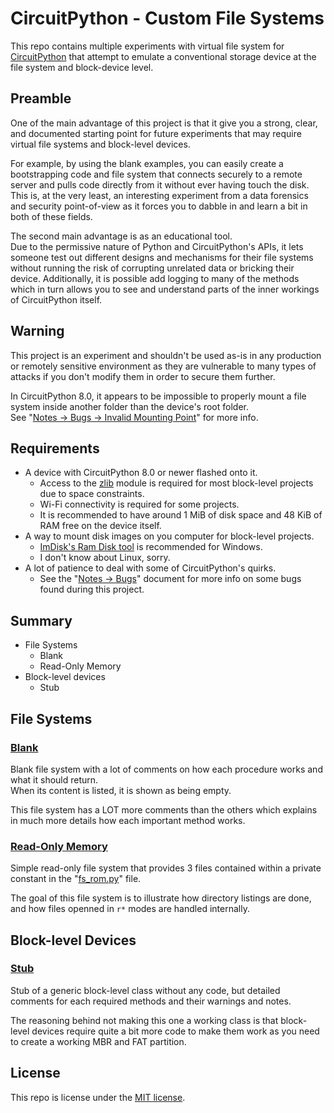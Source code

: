 # CircuitPython - Custom File Systems
This repo contains multiple experiments with virtual file system for [CircuitPython](https://github.com/adafruit/circuitpython)
that attempt to emulate a conventional storage device at the file system and block-device level.

## Preamble
One of the main advantage of this project is that it give you a strong, clear, and documented starting point for future
experiments that may require virtual file systems and block-level devices.

For example, by using the blank examples, you can easily create a bootstrapping code and file system that connects
securely to a remote server and pulls code directly from it without ever having touch the disk.<br>
This is, at the very least, an interesting experiment from a data forensics and security point-of-view as it forces you
to dabble in and learn a bit in both of these fields.

The second main advantage is as an educational tool.<br>
Due to the permissive nature of Python and CircuitPython's APIs, it lets someone test out different designs and
mechanisms for their file systems without running the risk of corrupting unrelated data or bricking their device.
Additionally, it is possible add logging to many of the methods which in turn allows you to see and understand parts of
the inner workings of CircuitPython itself.

## Warning
This project is an experiment and shouldn't be used as-is in any production or remotely sensitive environment as
they are vulnerable to many types of attacks if you don't modify them in order to secure them further.

In CircuitPython 8.0, it appears to be impossible to properly mount a file system inside another folder than the
device's root folder.<br>
See "[Notes -> Bugs -> Invalid Mounting Point](Notes/Bugs.md#invalid-mounting-point)" for more info.

## Requirements
* A device with CircuitPython 8.0 or newer flashed onto it.
  * Access to the [zlib](https://docs.circuitpython.org/en/latest/shared-bindings/zlib/index.html) module is required for most block-level projects due to space constraints.
  * Wi-Fi connectivity is required for some projects.
  * It is recommended to have around 1 MiB of disk space and 48 KiB of RAM free on the device itself.
* A way to mount disk images on you computer for block-level projects.
  * [ImDisk's Ram Disk tool](https://sourceforge.net/projects/imdisk-toolkit/) is recommended for Windows.
  * I don't know about Linux, sorry.
* A lot of patience to deal with some of CircuitPython's quirks.
  * See the "[Notes -> Bugs](/Notes/Bugs.md)" document for more info on some bugs found during this project.

## Summary
* File Systems
  * Blank
  * Read-Only Memory
* Block-level devices
  * Stub

## File Systems

### [Blank](FS-Blank)
Blank file system with a lot of comments on how each procedure works and what it should return.<br>
When its content is listed, it is shown as being empty.

This file system has a LOT more comments than the others which explains in much more details how each important method works.

### [Read-Only Memory](FS-ReadOnlyMemory)
Simple read-only file system that provides 3 files contained within a private constant in the "[fs_rom.py](FS-ReadOnlyMemory/fs_rom.py)" file.

The goal of this file system is to illustrate how directory listings are done, and how files openned in `r*` modes are handled internally.

## Block-level Devices

### [Stub](BLD-Stub)
Stub of a generic block-level class without any code, but detailed comments for each required methods and their warnings and notes.

The reasoning behind not making this one a working class is that block-level devices require quite a bit more code to
make them work as you need to create a working MBR and FAT partition.

## License
This repo is license under the [MIT license](LICENSE).
